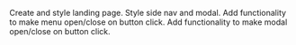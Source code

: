 
Create and style landing page.
Style side nav and modal.
Add functionality to make menu open/close on button click.
Add functionality to make modal open/close on button click.
